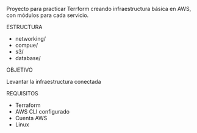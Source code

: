 Proyecto para practicar Terrform creando infraestructura básica en AWS, con módulos para cada servicio.

ESTRUCTURA

- networking/
- compue/
- s3/
- database/

OBJETIVO

Levantar la infraestructura conectada

REQUISITOS

- Terraform
- AWS CLI configurado
- Cuenta AWS
- Linux

